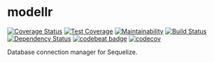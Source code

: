 # modellr
[![Coverage Status](https://coveralls.io/repos/github/aichholzer/modellr/badge.svg?branch=master)](https://coveralls.io/github/aichholzer/modellr?branch=master)
[![Test Coverage](https://api.codeclimate.com/v1/badges/479ec171f96fd4e9c860/test_coverage)](https://codeclimate.com/github/aichholzer/modellr/test_coverage)
[![Maintainability](https://api.codeclimate.com/v1/badges/479ec171f96fd4e9c860/maintainability)](https://codeclimate.com/github/aichholzer/modellr/maintainability)
[![Build Status](https://travis-ci.org/aichholzer/modellr.svg?branch=master)](https://travis-ci.org/aichholzer/modellr)
[![Dependency Status](https://gemnasium.com/badges/github.com/aichholzer/modellr.svg)](https://gemnasium.com/github.com/aichholzer/modellr)
[![codebeat badge](https://codebeat.co/badges/42587fbf-49f1-415a-8386-c7c3c6c294a3)](https://codebeat.co/projects/github-com-aichholzer-modellr-master)
[![codecov](https://codecov.io/gh/aichholzer/modellr/branch/master/graph/badge.svg)](https://codecov.io/gh/aichholzer/modellr)

Database connection manager for Sequelize.
